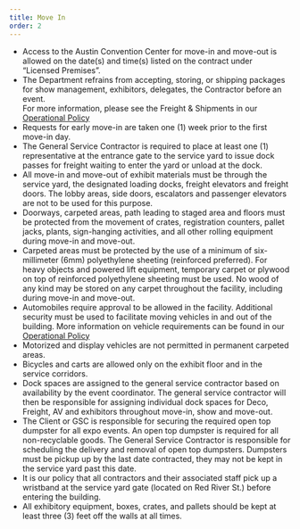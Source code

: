 ```yaml
---
title: Move In
order: 2
---
```


- Access to the Austin Convention Center for move-in and move-out is allowed on the date(s) and time(s) listed on the contract under “Licensed Premises”.
- The Department refrains from accepting, storing, or shipping packages for show management, exhibitors, delegates, the Contractor before an event.  
For more information, please see the Freight & Shipments in our [Operational Policy](https://ops.austinconventioncenter.com/freight_and_shipments) 
- Requests for early move-in are taken one (1) week prior to the first move-in day. 
- The General Service Contractor is required to place at least one (1) representative at the entrance gate to the service yard to issue dock passes for freight waiting to enter the yard or unload at the dock.  
- All move-in and move-out of exhibit materials must be through the service yard, the designated loading docks, freight elevators and freight doors. The lobby areas, side doors, escalators and passenger elevators are not to be used for this purpose.  
- Doorways, carpeted areas, path leading to staged area and floors must be protected from the movement of crates, registration counters, pallet jacks, plants, sign-hanging activities, and all other rolling equipment during move-in and move-out.  
- Carpeted areas must be protected by the use of a minimum of six-millimeter (6mm) polyethylene sheeting (reinforced preferred). For heavy objects and powered lift equipment, temporary carpet or plywood on top of reinforced polyethylene sheeting must be used. No wood of any kind may be stored on any carpet throughout the facility, including during move-in and move-out.  
- Automobiles require approval to be allowed in the facility. Additional security must be used to facilitate moving vehicles in and out of the building.
More information on vehicle requirements can be found in our [Operational Policy](https://ops.austinconventioncenter.com/fire_department_regulations/vehicles)
- Motorized and display vehicles are not permitted in permanent carpeted areas.
- Bicycles and carts are allowed only on the exhibit floor and in the service corridors.
- Dock spaces are assigned to the general service contractor based on availability by the event coordinator. The general service contractor will then be responsible for assigning individual dock spaces for Deco, Freight, AV and exhibitors throughout move-in, show and move-out.
- The Client or GSC is responsible for securing the required open top dumpster for all expo events. An open top dumpster is required for all non-recyclable goods. The General Service Contractor is responsible for scheduling the delivery and removal of open top dumpsters. Dumpsters must be pickup up by the last date contracted, they may not be kept in the service yard past this date.
- It is our policy that all contractors and their associated staff pick up a wristband at the service yard gate (located on Red River St.) before entering the building.
- All exhibitory equipment, boxes, crates, and pallets should be kept at least three (3) feet off the walls at all times.
